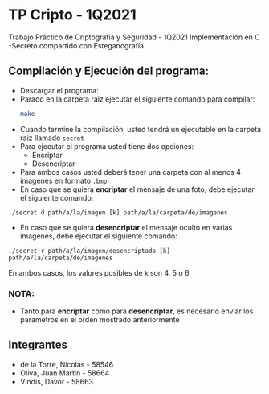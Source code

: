  # TP Cripto - 1Q2021 

Trabajo Práctico de Criptografia y Seguridad - 1Q2021 
Implementación en C -Secreto compartido con Esteganografía.

## Compilación y Ejecución del programa:
- Descargar el programa:
- Parado en la carpeta raiz ejecutar el siguiente comando para compilar:
   ```bash
   make
   ```
- Cuando termine la compilación, usted tendrá un ejecutable en la carpeta raiz llamado `secret` 
- Para ejecutar el programa usted tiene dos opciones:
    - Encriptar
    - Desencriptar 
- Para ambos casos usted deberá tener una carpeta con al menos 4 imagenes en formato `.bmp`.
- En caso que se quiera **encriptar**  el mensaje de una foto, debe ejecutar el siguiente comando:
```
./secret d path/a/la/imagen [k] path/a/la/carpeta/de/imagenes 
```

- En caso que se quiera **desencriptar** el mensaje oculto en varias imagenes, debe ejecutar el siguiente comando:
```
./secret r path/a/la/imagen/desencriptada [k] path/a/la/carpeta/de/imagenes 
```

En ambos casos, los valores posibles de `k` son 4, 5 o 6


### NOTA: ### 
- Tanto para **encriptar**  como para **desencriptar**, es necesario enviar los parametros en el orden mostrado anteriormente


## Integrantes
- de la Torre, Nicolás - 58546
- Oliva, Juan Martín - 58664
- Vindis, Davor - 58663

